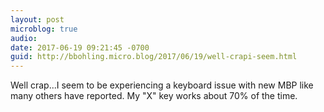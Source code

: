```yaml
---
layout: post
microblog: true
audio: 
date: 2017-06-19 09:21:45 -0700
guid: http://bbohling.micro.blog/2017/06/19/well-crapi-seem.html
---
```

Well crap...I seem to be experiencing a keyboard issue with new MBP like many others have reported. My "X" key works about 70% of the time.
